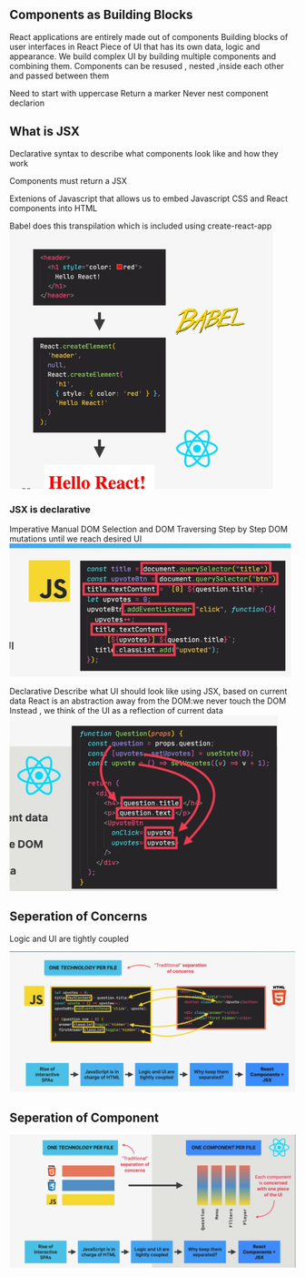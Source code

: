 ## Components as Building Blocks
React applications are entirely made out of components
Building blocks of user interfaces in React
Piece of UI that has its own data, logic and appearance.
We build complex UI  by building multiple components and combining them.
Components can be resused , nested ,inside each other and passed between them


Need to start with uppercase
Return a marker
Never nest component declarion

## What is JSX
Declarative syntax to describe what components look like and how they work

Components must return a JSX

Extenions of Javascript that allows us to embed Javascript CSS and React components into HTML


Babel does this transpilation which is included using create-react-app
![image info](../images/04_JSX.png)


### JSX is declarative

Imperative
Manual DOM Selection and DOM Traversing
Step by Step DOM mutations until we reach desired UI
![image info](../images/05_Imperative.png)

Declarative
Describe what UI should look like using JSX, based on current data
React is an abstraction away from the DOM:we never touch the DOM
Instead , we think of the UI as a reflection of current data
![image info](../images/06_declarative.png)

## Seperation of Concerns
Logic and UI are tightly coupled

![image info](../images/07_Seperation.png)

## Seperation of Component 
![image info](../images/08_Seperation_Exist.png)